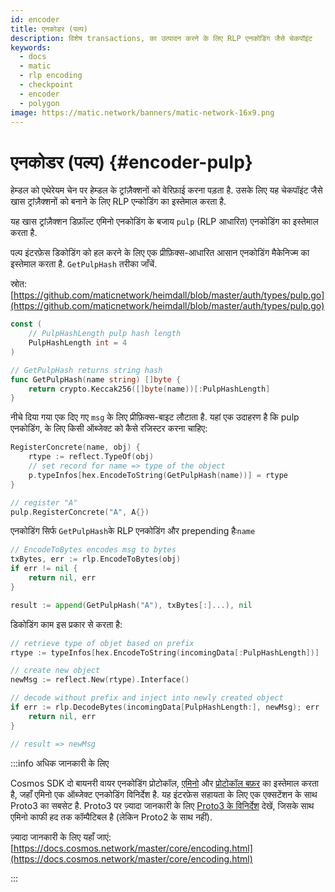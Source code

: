 ```yaml
---
id: encoder
title: एनकोडर (पल्प)
description: विशेष transactions, का उत्पादन करने के लिए RLP एनकोडिंग जैसे चेकपॉइंट
keywords:
  - docs
  - matic
  - rlp encoding
  - checkpoint
  - encoder
  - polygon
image: https://matic.network/banners/matic-network-16x9.png
---
```


# एनकोडर (पल्प) {#encoder-pulp}

हेम्डल को एथेरेयम चेन पर हेम्डल के ट्रांज़ैक्शनों को वेरिफ़ाई करना पड़ता है. उसके लिए यह चेकपॉइंट जैसे खास ट्रांज़ैक्शनों को बनाने के लिए RLP एन्कोडिंग का इस्तेमाल करता है.

यह खास ट्रांज़ैक्शन डिफ़ॉल्ट एमिनो एनकोडिंग के बजाय `pulp` (RLP आधारित) एनकोडिंग का इस्तेमाल करता है.

पल्प इंटरफ़ेस डिकोडिंग को हल करने के लिए एक प्रीफ़िक्स-आधारित आसान एनकोडिंग मैकेनिज्म का इस्तेमाल करता है. `GetPulpHash` तरीका जाँचें.

स्रोत: [https://github.com/maticnetwork/heimdall/blob/master/auth/types/pulp.go](https://github.com/maticnetwork/heimdall/blob/master/auth/types/pulp.go)

```go
const (
	// PulpHashLength pulp hash length
	PulpHashLength int = 4
)

// GetPulpHash returns string hash
func GetPulpHash(name string) []byte {
	return crypto.Keccak256([]byte(name))[:PulpHashLength]
}
```

नीचे दिया गया एक दिए गए `msg` के लिए प्रीफ़िक्स-बाइट लौटाता है. यहां एक उदाहरण है कि pulp एनकोडिंग, के लिए किसी ऑब्जेक्ट को कैसे रजिस्टर करना चाहिए:

```go
RegisterConcrete(name, obj) {
	rtype := reflect.TypeOf(obj)
	// set record for name => type of the object
	p.typeInfos[hex.EncodeToString(GetPulpHash(name))] = rtype
}

// register "A"
pulp.RegisterConcrete("A", A{})
```

एनकोडिंग सिर्फ  `GetPulpHash`के RLP एनकोडिंग और prepending हैः`name`

```go
// EncodeToBytes encodes msg to bytes
txBytes, err := rlp.EncodeToBytes(obj)
if err != nil {
	return nil, err
}

result := append(GetPulpHash("A"), txBytes[:]...), nil
```

डिकोडिंग काम इस प्रकार से करता है:

```go
// retrieve type of objet based on prefix
rtype := typeInfos[hex.EncodeToString(incomingData[:PulpHashLength])]

// create new object
newMsg := reflect.New(rtype).Interface()

// decode without prefix and inject into newly created object
if err := rlp.DecodeBytes(incomingData[PulpHashLength:], newMsg); err != nil {
	return nil, err
}

// result => newMsg
```

:::info अधिक जानकारी के लिए

Cosmos SDK दो बायनरी वायर एनकोडिंग प्रोटोकॉल, [एमिनो](https://github.com/tendermint/go-amino/) और [प्रोटोकॉल बफ़र](https://developers.google.com/protocol-buffers) का इस्तेमाल करता है, जहाँ एमिनो एक ऑब्जेक्ट एनकोडिंग विनिर्देश है. यह इंटरफ़ेस सहायता के लिए एक एक्सटेंशन के साथ Proto3 का सबसेट है. Proto3 पर ज़्यादा जानकारी के लिए [Proto3 के विनिर्देश](https://developers.google.com/protocol-buffers/docs/proto3) देखें, जिसके साथ एमिनो काफी हद तक कॉम्पैटिबल है (लेकिन Proto2 के साथ नहीं).

ज़्यादा जानकारी के लिए यहाँ जाएं: [https://docs.cosmos.network/master/core/encoding.html](https://docs.cosmos.network/master/core/encoding.html)

:::
